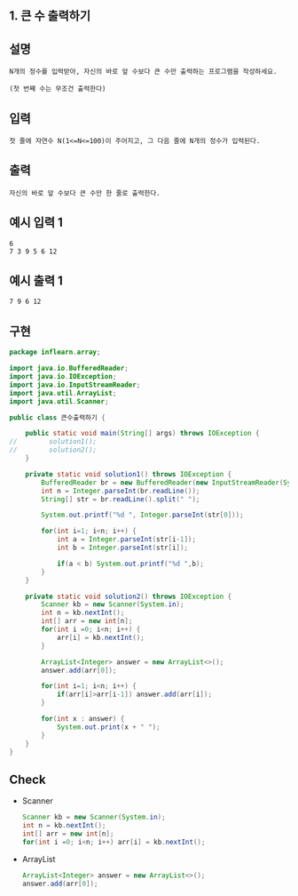 ## 1. 큰 수 출력하기

## 설명

    N개의 정수를 입력받아, 자신의 바로 앞 수보다 큰 수만 출력하는 프로그램을 작성하세요.

    (첫 번째 수는 무조건 출력한다)

## 입력

    첫 줄에 자연수 N(1<=N<=100)이 주어지고, 그 다음 줄에 N개의 정수가 입력된다.

## 출력

    자신의 바로 앞 수보다 큰 수만 한 줄로 출력한다.

## 예시 입력 1 

    6
    7 3 9 5 6 12

## 예시 출력 1

    7 9 6 12
    
## 구현

```JAVA
package inflearn.array;

import java.io.BufferedReader;
import java.io.IOException;
import java.io.InputStreamReader;
import java.util.ArrayList;
import java.util.Scanner;

public class 큰수출력하기 {

    public static void main(String[] args) throws IOException {
//        solution1();
//        solution2();
    }

    private static void solution1() throws IOException {
        BufferedReader br = new BufferedReader(new InputStreamReader(System.in));
        int n = Integer.parseInt(br.readLine());
        String[] str = br.readLine().split(" ");

        System.out.printf("%d ", Integer.parseInt(str[0]));

        for(int i=1; i<n; i++) {
            int a = Integer.parseInt(str[i-1]);
            int b = Integer.parseInt(str[i]);

            if(a < b) System.out.printf("%d ",b);
        }
    }

    private static void solution2() throws IOException {
        Scanner kb = new Scanner(System.in);
        int n = kb.nextInt();
        int[] arr = new int[n];
        for(int i =0; i<n; i++) {
            arr[i] = kb.nextInt();
        }

        ArrayList<Integer> answer = new ArrayList<>();
        answer.add(arr[0]);

        for(int i=1; i<n; i++) {
            if(arr[i]>arr[i-1]) answer.add(arr[i]);
        }

        for(int x : answer) {
            System.out.print(x + " ");
        }
    }
}
```

## Check

* Scanner
    ```JAVA
    Scanner kb = new Scanner(System.in);
    int n = kb.nextInt();
    int[] arr = new int[n];
    for(int i =0; i<n; i++) arr[i] = kb.nextInt();
    ```
    
* ArrayList
    ```JAVA
    ArrayList<Integer> answer = new ArrayList<>();
    answer.add(arr[0]);
    ```
